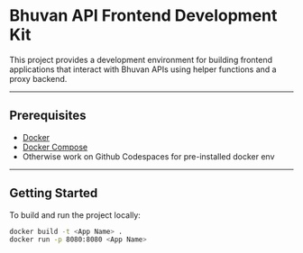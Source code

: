 # Bhuvan API Frontend Development Kit

This project provides a development environment for building frontend applications that interact with Bhuvan APIs using helper functions and a proxy backend.

---

## Prerequisites

- [Docker](https://www.docker.com/get-started)
- [Docker Compose](https://docs.docker.com/compose/install/)
- Otherwise work on Github Codespaces for pre-installed docker env

---

## Getting Started

To build and run the project locally:
```bash
docker build -t <App Name> .
docker run -p 8080:8080 <App Name>
```
